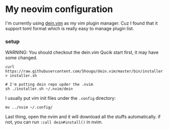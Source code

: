 # My neovim configuration

I'm currently using [dein.vim](https://github.com/Shougo/dein.vim) as my vim
plugin manager. Cuz I found that it support toml format which is really easy to
manage plugin list.

### setup
WARNING: You should checkout the dein.vim Qucik start first, it may have some
changed.
```
curl https://raw.githubusercontent.com/Shougo/dein.vim/master/bin/installer.sh > installer.sh

# I'm putting dein repo upder the .nvim
sh ./installer.sh ~/.nvim/dein
```

I usually put vim init files under the `.config` directory:
```
mv ../nvim ~/.config/
```

Last thing, open the nvim and it will download all the stuffs automatically.
if not, you can run `:call dein#install()` in nvim.

